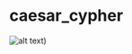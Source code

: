 # caesar_cypher

![alt text](https://raw.githubusercontent.com/cldixon/caesar_cypher/src/julius_image.svg))


